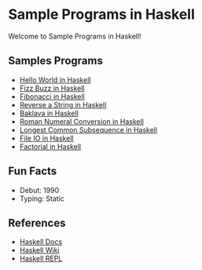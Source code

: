 # Sample Programs in Haskell

Welcome to Sample Programs in Haskell!

## Samples Programs

- [Hello World in Haskell](https://therenegadecoder.com/code/hello-world-in-haskell/)
- [Fizz Buzz in Haskell](https://github.com/TheRenegadeCoder/sample-programs/issues/349)
- [Fibonacci in Haskell](https://github.com/TheRenegadeCoder/sample-programs/issues/543)
- [Reverse a String in Haskell](https://github.com/TheRenegadeCoder/sample-programs/issues/559)
- [Baklava in Haskell](https://github.com/TheRenegadeCoder/sample-programs/issues/575)
- [Roman Numeral Conversion in Haskell](https://github.com/TheRenegadeCoder/sample-programs/issues/581)
- [Longest Common Subsequence in Haskell](https://github.com/TheRenegadeCoder/sample-programs/issues/577)
- [File IO in Haskell](https://github.com/TheRenegadeCoder/sample-programs/issues/597)
- [Factorial in Haskell](https://github.com/TheRenegadeCoder/sample-programs/issues/746)

## Fun Facts

- Debut: 1990
- Typing: Static

## References

- [Haskell Docs](https://www.haskell.org/)
- [Haskell Wiki](https://en.wikipedia.org/wiki/Haskell_(programming_language))
- [Haskell REPL](https://repl.it/languages/haskell)
